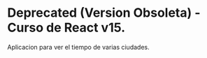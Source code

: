 # Deprecated (Version Obsoleta) - Curso de React v15.

Aplicacion para ver el tiempo de varias ciudades.